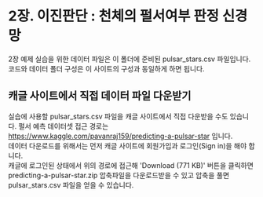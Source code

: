 # 2장. 이진판단 : 천체의 펄서여부 판정 신경망
2장 예제 실습을 위한 데이터 파일은 이 폴더에 준비된 pulsar_stars.csv 파일입니다.<br/>
코드와 데이터 폴더 구성은 이 사이트의 구성과 동일하게 하면 됩니다.

## 캐글 사이트에서 직접 데이터 파일 다운받기
실습에 사용할 pulsar_stars.csv 파일을 캐글 사이트에서 직접 다운받을 수도 있습니다.
펄서 예측 데이터셋 접근 경로는 https://www.kaggle.com/pavanraj159/predicting-a-pulsar-star 입니다.<br/>
데이터 다운로드를 위해서는 먼저 캐글 사이트에 회원가입과 로그인(Sign in)을 해야 합니다.<br/>
캐글에 로그인된 상태에서 위의 경로에 접근해
'Download (771 KB)' 버튼을 클릭하면 predicting-a-pulsar-star.zip 압축파일을 다운로드받을 수 있고
압축을 풀면 pulsar_stars.csv 파일을 얻을 수 있습니다.
